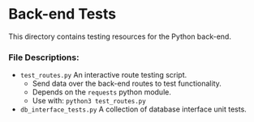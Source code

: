 # Back-end Tests
This directory contains testing resources for the Python back-end.

### File Descriptions:
- `test_routes.py` An interactive route testing script.
    - Send data over the back-end routes to test functionality.
    - Depends on the `requests` python module.
    - Use with: `python3 test_routes.py`
- `db_interface_tests.py` A collection of database interface unit tests.
